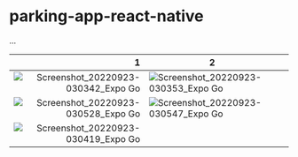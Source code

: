 # parking-app-react-native
...

|                                                                                                                                            1 | 2                                                                                                                                            |   |
|---------------------------------------------------------------------------------------------------------------------------------------------:|----------------------------------------------------------------------------------------------------------------------------------------------|---|
| ![Screenshot_20220923-030342_Expo Go](https://user-images.githubusercontent.com/66258652/191856918-b74f3662-4298-4c6c-ab04-a0eb4a76e60b.jpg) | ![Screenshot_20220923-030353_Expo Go](https://user-images.githubusercontent.com/66258652/191856935-0a7d6623-a6ac-410c-b54f-aa41dfe6849a.jpg) |   |
| ![Screenshot_20220923-030528_Expo Go](https://user-images.githubusercontent.com/66258652/191856964-bcaa957c-a579-4d8b-8b82-4b8ec90f4c89.jpg) | ![Screenshot_20220923-030547_Expo Go](https://user-images.githubusercontent.com/66258652/191856999-13da4cb7-6235-4256-9e72-863b2250083b.jpg) |   |
| ![Screenshot_20220923-030419_Expo Go](https://user-images.githubusercontent.com/66258652/191857007-1dc4b8bb-9f67-4090-863f-cf870afd5715.jpg) |                                                                                                                                              |   |
